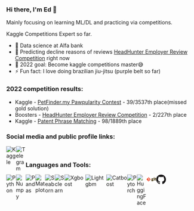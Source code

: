 ### Hi there, I'm Ed 👋

Mainly focusing on learning ML/DL and practicing via competitions.</br>

Kaggle Competitions Expert so far.</br>

- 👷 Data science at Alfa bank 
- 🎯 Predicting decline reasons of reviews <a href="https://boosters.pro/championship/HeadHunter/overview">HeadHunter Employer Review Competition</a> right now
- 👀 2022 goal: Become kaggle competitions master😅
- ⚡ Fun fact: I love doing brazilian jiu-jitsu (purple belt so far)

### 2022 competition results:
- Kaggle - <a href="https://www.kaggle.com/c/petfinder-pawpularity-score">PetFinder.my Pawpularity Contest</a> - 39/3537th place(missed gold solution)
- Boosters - <a href="https://boosters.pro/championship/HeadHunter/rating/employer_review_2">HeadHunter Employer Review Competition</a> - 2/227th place
- Kaggle - <a href="https://www.kaggle.com/competitions/us-patent-phrase-to-phrase-matching">Patent Phrase Matching</a> - 98/1889th place


### Social media and public profile links:

[<img align="left" alt="Kaggle" width="26px" src="https://img.icons8.com/windows/50/000000/kaggle.png" />][kaggle]
[<img align="left" alt="Telegram" width="26px" src="https://pics.freeicons.io/uploads/icons/png/1766858341556105723-512.png" />][telegram]

<br/>

### Languages and Tools:

<img align="left" alt="Python" width="26px" src="https://cdn.icon-icons.com/icons2/2699/PNG/512/python_logo_icon_168886.png" />
<img align="left" alt="Numpy" width="26px" src="https://cdn.icon-icons.com/icons2/2148/PNG/512/numpy_icon_132145.png" />
<img align="left" alt="Pandas" width="26px" src="https://upload.wikimedia.org/wikipedia/commons/thumb/2/22/Pandas_mark.svg/1200px-Pandas_mark.svg.png" />
<img align="left" alt="Matplot" width="26px" src="https://upload.wikimedia.org/wikipedia/commons/thumb/0/01/Created_with_Matplotlib-logo.svg/1200px-Created_with_Matplotlib-logo.svg.png" />
<img align="left" alt="Seaborn" width="26px" src="https://avatars.githubusercontent.com/u/22799945?s=200&v=4" />
<img align="left" alt="Sclearn" width="26px" src="https://neurohive.io/wp-content/uploads/2019/06/1200px-Scikit_learn_logo_small.svg.png" />
<img align="left" alt="Xgboost" width="56px" src="https://mljar.com/images/machine-learning/xgboost_v2.png" />
<img align="left" alt="Lightgbm" width="56px" src="https://repository-images.githubusercontent.com/64991887/dc855780-e34b-11ea-9ab8-e08ca33288b0" />
<img align="left" alt="Catboost" width="56px" src="https://mljar.com/images/machine-learning/catboost.png" />
<img align="left" alt="Pytorch" width="26px" src="https://pytorch.org/assets/images/pytorch-logo.png" />
<img align="left" alt="HuggingFace" width="26px" src="https://aws1.discourse-cdn.com/standard14/uploads/hellohellohello/original/1X/67a2c0590affeba7880ebeb46a115d863972d8ba.png" />
<img align="left" alt="Git" width="26px" src="https://raw.githubusercontent.com/github/explore/80688e429a7d4ef2fca1e82350fe8e3517d3494d/topics/git/git.png" />
<img align="left" alt="GitHub" width="26px" src="https://raw.githubusercontent.com/github/explore/78df643247d429f6cc873026c0622819ad797942/topics/github/github.png" />


[kaggle]: https://www.kaggle.com/edyanakov
[telegram]: https://t.me/edyanakov
<!--
**Edyanakov/Edyanakov** is a ✨ _special_ ✨ repository because its `README.md` (this file) appears on your GitHub profile
